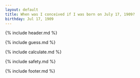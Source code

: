 ```yaml
---
layout: default
title: When was I conceived if I was born on July 17, 1909?
birthday: Jul 17, 1909
---
```


{% include header.md %}

{% include guess.md %}

{% include calculate.md %}

{% include safety.md %}

{% include footer.md %}




